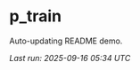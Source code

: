# p_train

Auto-updating README demo.

<!--START_SECTION:status-->
_Last run: 2025-09-16 05:34 UTC_
<!--END_SECTION:status-->



































































































































































































































































































































































































































































































































































